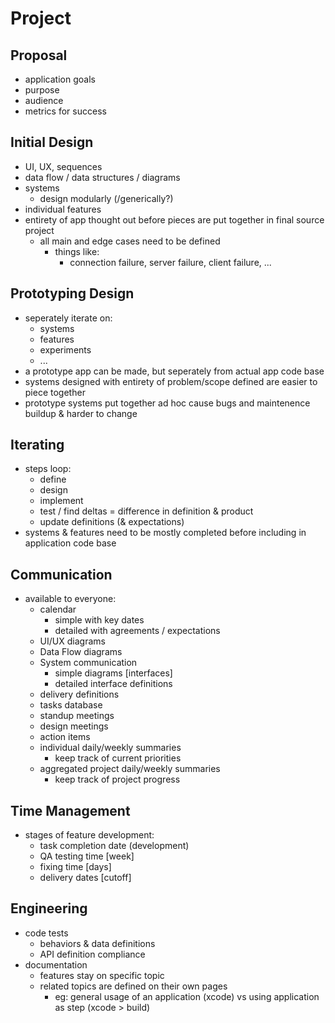 # Project





## Proposal
- application goals
- purpose
- audience
- metrics for success


## Initial Design

- UI, UX, sequences
- data flow / data structures / diagrams
- systems
	- design modularly (/generically?)
- individual features
- entirety of app thought out before pieces are put together in final source project
	- all main and edge cases need to be defined
		- things like:
			- connection failure, server failure, client failure, ...


## Prototyping Design

- seperately iterate on:
	- systems
	- features
	- experiments
	- ...
- a prototype app can be made, but seperately from actual app code base
- systems designed with entirety of problem/scope defined are easier to piece together
- prototype systems put together ad hoc cause bugs and maintenence buildup & harder to change

## Iterating

- steps loop:
	- define
	- design
	- implement
	- test / find deltas = difference in definition & product
	- update definitions (& expectations)
- systems & features need to be mostly completed before including in application code base


## Communication

- available to everyone:
	- calendar
		- simple with key dates
		- detailed with agreements / expectations
	- UI/UX diagrams
	- Data Flow diagrams
	- System communication
		- simple diagrams [interfaces]
		- detailed interface definitions
	- delivery definitions
	- tasks database
	- standup meetings
	- design meetings
	- action items
	- individual daily/weekly summaries
		- keep track of current priorities
	- aggregated project daily/weekly summaries
		- keep track of project progress

## Time Management

- stages of feature development:
	- task completion date (development)
	- QA testing time [week]
	- fixing time [days]
	- delivery dates [cutoff]


## Engineering

- code tests
	- behaviors & data definitions
	- API definition compliance
- documentation
	- features stay on specific topic
	- related topics are defined on their own pages
		- eg: general usage of an application (xcode) vs using application as step (xcode > build)


























